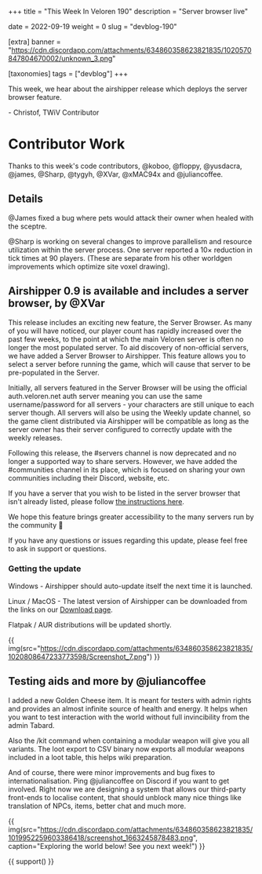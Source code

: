 +++
title = "This Week In Veloren 190"
description = "Server browser live"

date = 2022-09-19
weight = 0
slug = "devblog-190"

[extra]
banner = "https://cdn.discordapp.com/attachments/634860358623821835/1020570847804670002/unknown_3.png"

[taxonomies]
tags = ["devblog"]
+++

This week, we hear about the airshipper release which deploys the server
browser feature.

\- Christof, TWiV Contributor

# Contributor Work

Thanks to this week's code contributors, @koboo, @floppy, @yusdacra, @james,
@Sharp, @tygyh, @XVar, @xMAC94x and @juliancoffee.

## Details

@James fixed a bug where pets would attack their owner when healed with the
sceptre.

@Sharp is working on several changes to improve parallelism and resource
utilization within the server process. One server reported a 10× reduction in
tick times at 90 players. (These are separate from his other worldgen
improvements which optimize site voxel drawing).

## Airshipper 0.9 is available and includes a server browser, by @XVar

This release includes an exciting new feature, the Server Browser.  As many of
you will have noticed, our player count has rapidly increased over the past few
weeks, to the point at which the main Veloren server is often no longer the most
populated server.  To aid discovery of non-official servers, we have added a
Server Browser to Airshipper.  This feature allows you to select a server before
running the game, which will cause that server to be pre-populated in the
Server.

Initially, all servers featured in the Server Browser will be using the official
auth.veloren.net auth server meaning you can use the same username/password for
all servers - your characters are still unique to each server though.  All
servers will also be using the Weekly update channel, so the game client
distributed via Airshipper will be compatible as long as the server owner has
their server configured to correctly update with the weekly releases.

Following this release, the #servers channel is now deprecated and no longer a
supported way to share servers.  However, we have added the #communities channel
in its place, which is focused on sharing your own communities including their
Discord, website, etc.

If you have a server that you wish to be listed in the server browser that isn't
already listed, please follow [the instructions
here](https://gitlab.com/veloren/serverbrowser#adding-a-server).

We hope this feature brings greater accessibility to the many servers run by the
community 🙂

If you have any questions or issues regarding this update, please feel free to
ask in support or questions.

### Getting the update

Windows - Airshipper should auto-update itself the next time it is launched.

Linux / MacOS - The latest version of Airshipper can be downloaded from the
links on our [Download page](https://veloren.net/download/).

Flatpak / AUR distributions will be updated shortly.

{{
    img(src="https://cdn.discordapp.com/attachments/634860358623821835/1020808647233773598/Screenshot_7.png")
}}

## Testing aids and more by @juliancoffee

I added a new Golden Cheese item. It is meant for testers with admin rights and
provides an almost infinite source of health and energy.  It helps when you want
to test interaction with the world without full invincibility from the admin
Tabard.  

Also the /kit command when containing a modular weapon will give you all
variants.  The loot export to CSV binary now exports all modular weapons
included in a loot table, this helps wiki preparation.

And of course, there were minor improvements and bug fixes to
internationalisation. Ping @juliancoffee on Discord if you want to get involved.
Right now we are designing a system that allows our third-party front-ends to
localise content, that should unblock many nice things like translation of NPCs,
items, better chat and much more.

{{
    img(src="https://cdn.discordapp.com/attachments/634860358623821835/1019952259603386418/screenshot_1663245878483.png",
    caption="Exploring the world below! See you next week!") }}

{{ support() }}
